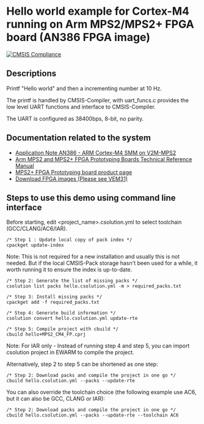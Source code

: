 # Hello world example for Cortex-M4 running on Arm MPS2/MPS2+ FPGA board (AN386 FPGA image)
[![CMSIS Compliance](https://img.shields.io/github/actions/workflow/status/Arm-Examples/EW2024_CMSIS-Toolbox/verify-example2_cm4_mps2_an386.yml?logo=arm&logoColor=0091bd&label=CMSIS%20Compliance)](https://www.keil.arm.com/cmsis)

## Descriptions

Printf "Hello world" and then a incrementing number at 10 Hz.

The printf is handled by CMSIS-Compiler, with uart_funcs.c provides the low level UART functions and interface to CMSIS-Compiler.

The UART is configured as 38400bps, 8-bit, no parity.

## Documentation related to the system

* [Application Note AN386 - ARM Cortex-M4 SMM on V2M-MPS2](https://developer.arm.com/documentation/dai0386/latest/)
* [Arm MPS2 and MPS2+ FPGA Prototyping Boards Technical Reference Manual](https://developer.arm.com/documentation/100112/latest/)
* [MPS2+ FPGA Prototyping board product page](https://developer.arm.com/Tools%20and%20Software/MPS2%20Plus%20FPGA%20Prototyping%20Board)
* [Download FPGA images (Please see VEM31)](https://developer.arm.com/downloads/-/download-fpga-images)

## Steps to use this demo using command line interface

Before starting, edit <project_name>.csolution.yml to select toolchain (GCC/CLANG/AC6/IAR).

```
/* Step 1 : Update local copy of pack index */
cpackget update-index
```
Note: This is not required for a new installation and usually this is not needed. But if the local CMSIS-Pack storage hasn't been used for a while, it worth running it to ensure the index is up-to-date.
```
/* Step 2: Generate the list of missing packs */
csolution list packs hello.csolution.yml -m > required_packs.txt
```
```
/* Step 3: Install missing packs */
cpackget add -f required_packs.txt
```

```
/* Step 4: Generate build information */
csolution convert hello.csolution.yml update-rte
```

```
/* Step 5: Compile project with cbuild */
cbuild hello+MPS2_CM4_FP.cprj
```

Note: For IAR only - Instead of running step 4 and step 5, you can import csolution project in EWARM to compile the project.

Alternatively, step 2 to step 5 can be shortened as one step:
```
/* Step 2: Download packs and compile the project in one go */
cbuild hello.csolution.yml --packs --update-rte
```
You can also override the toolchain choice (the following example use AC6, but it can also be GCC, CLANG or IAR):
```
/* Step 2: Download packs and compile the project in one go */
cbuild hello.csolution.yml --packs --update-rte --toolchain AC6
```
